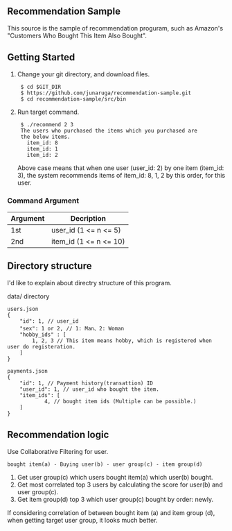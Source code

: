 ## Recommendation Sample

This source is the sample of recommendation proguram, such as Amazon's "Customers Who Bought This Item Also Bought".

## Getting Started

1. Change your git directory, and download files.

        $ cd $GIT_DIR
        $ https://github.com/junaruga/recommendation-sample.git
        $ cd recommendation-sample/src/bin

2. Run target command.

        $ ./recommend 2 3
        The users who purchased the items which you purchased are
        the below items.
          item_id: 8
          item_id: 1
          item_id: 2

    Above case means that when one user (user_id: 2) by one item (item_id: 3), the system recommends items of item_id: 8, 1, 2 by this order, for this user.

### Command Argument

| Argument | Decription |
|--------------| -----------------------|
| 1st | user_id (1 <= n <= 5)  |
| 2nd | item_id (1 <= n <= 10) |

## Directory structure

I\'d like to explain about directry structure of this program.

data/ directory

    users.json
    {
        "id": 1, // user_id
        "sex": 1 or 2, // 1: Man、2: Woman
        "hobby_ids" : [
            1, 2, 3 // This item means hobby, which is registered when user do registeration.
        ]
    }

    payments.json
    {
        "id": 1, // Payment history(transattion) ID
        "user_id": 1, // user_id who bought the item.
        "item_ids": [
                4, // bought item ids (Multiple can be possible.)
        ]
    }

## Recommendation logic

Use Collaborative Filtering for user.

    bought item(a) - Buying user(b) - user group(c) - item group(d)

1. Get user group(c) which users bought item(a) which user(b) bought.
2. Get most correlated top 3 users by calculating the score for user(b) and user group(c).
3. Get item group(d) top 3 which user group(c) bought by order: newly.

If considering correlation of between bought item (a) and item group (d), when getting target user group, it looks much better.



